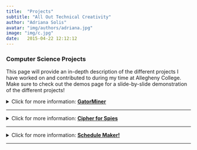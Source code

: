 ```yaml
---
title:  "Projects"
subtitle: "All Out Technical Creativity"
author: "Adriana Solis"
avatar: "img/authors/adriana.jpg"
image: "img/c.jpg"
date:   2015-04-22 12:12:12
---
```


### Computer Science Projects
This page will provide an in-depth description of the different projects I have worked on and contributed to during my time at Allegheny College. Make sure to check out the demos page for a slide-by-slide demonstration of the different projects!

<details>
<summary>Click for more information: <b><u>GatorMiner</u></b></summary>
<br>
This project was developed during my Software Engineering course in the Spring of 2021. This is an 'automated text-mining tool written in Python to measure the technical responsibility of students in computer science courses, being used to analyze students' markdown reflection documents and five questions survey based on Natural Language Processing in the Department of Computer Science at Allegheny College'. As a part of my course requirements, I participated in adding the following features to this text-mining tool:
<br>

<br>
<details>
<summary>Click for more information: <u>Frequency Analysis Word Cloud</u></summary>
<br>
<b>Description:</b>
This feature was added to GatorMiner through the implementation of the Git Hub Issue Tracker. Using a team of 'developors' and a pre-assigned 'Scrum leader', we were able to use the collected data in the words frewuency analysis and pass it into a package responsible for creating the word cloud. Following the Scrum-Agile framework and other concepts explored in our course, we held and attended 3 development meetings a week. In these meetings, we would discuss any technical challenges we were experiencing and what parts of the code were completed. Our scrum leader would assign us tasks and deadlines for these tasks in order to make sure that we would meet our feature deadline. Once we finished implementing our feature, we would issue a pull request so that the Professor could review our work and provide comments on our source code. In order to make sure that there were not any merge conflicts or segments in our code that would issue a failing build, a Technical Leader was assigned to comment any changes that were needed.
<br>

<br>
For a walkthrough of what this feature does, make sure to check out the demos page!

</details>
<details>
<summary>Click for more information: <u>Frequencies of Categories of Words</u></summary>
<br>
<br>
This feature was also added to GatorMiner through the implementation of the Git Hub Issue Tracker. Given that this tool would be used by the Department of Computer Science to analyze class assignments and reflections, my team decided that it would be convenient to 'add the most frequent categories of words to the frequency analysis page to get a broader view of what is most frequently referenced in the assignments'. We decided to use the same Scrum-Agile framework as our previous issue, where my assigned role was in the development team. My role was to update our sprint log, write the test cases, and help another developer with the implementation of the interface. Given that most of this issue included some AI sophistications, our feature had a longer timeframe than our previous one. Nonetheless, I continuously worked on debugging our feature, consulting with other developers about their progress to update the spring log, and worked with another developer about the strategy for implementing the interface until test cases could be added.
<br>

<br>
For a walkthrough of what this feature does, make sure to check out the demos page!

</details>

<details>
<summary>Click for more information: <u>Pytest Plugin</u></summary>

</details>
</details>

_______________________________________________________________________________

<details>
<summary>Click for more information: <u><b>Cipher for Spies</b></u></summary>
<br>
<br>
<b>Description:</b>
For my final project for Data Abstraction, my group decided to create a program that would give the user the option to choose between 3 different ciphers in order to 'send' encrypted messages. Since we wanted to ensure that the plaintext provided by the user would not be exposed during the encryption process, we decided to implement a feature into our program that would hide the user's keystrokes with an asterick. The 3 different ciphers are the Caesarian Cipher, the Vigenere Cipher, and a unique blended cipher (Caesarian and Vigenere Cipher are combined to form one cipher). The user then has the option to display their decrypted text from the ciphertext.
<br>

<br>
<b>Click for more information: <u>Breakdown: Ceasarian Cipher</u></b>
<br>

<br>
sample info.
<br>

<br>
<b>Click for more information: <u>Breakdown: Vigenere Cipher</u></b>
<br>

<br>
sample info.
<br>

<br>
<b>Click for more information: <u>Breakdown: Hybrid Cipher</u></b>
<br>

<br>
sample info.
<br>

<br>
</details>

_______________________________________________________________________________

<details>
<summary>Click for more information: <u><b>Schedule Maker!</b></u></summary>

sample info.
</details>

_______________________________________________________________________________
